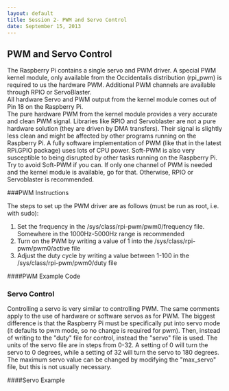 ```yaml
---
layout: default
title: Session 2- PWM and Servo Control
date: September 15, 2013
---
```


## PWM and Servo Control

The Raspberry Pi contains a single servo and PWM driver. A special PWM kernel module, only available from the Occidentalis distribution (rpi_pwm) is required to us the hardware PWM. Additional PWM channels are available through RPIO or ServoBlaster.
<br/>
All hardware Servo and PWM output from the kernel module comes out of Pin 18 on the Raspberry Pi.
<br/>
The pure hardware PWM from the kernel module provides a very accurate and clean PWM signal. Libraries like RPIO and Servoblaster are not a pure hardware solution (they are driven by DMA transfers). Their signal is slightly less clean and might be affected by other programs running on the Raspberry Pi. A fully software implementation of PWM (like that in the latest RPi.GPIO package) uses lots of CPU power. Soft-PWM is also very susceptible to being disrupted by other tasks running on the Raspberry Pi. Try to avoid Soft-PWM if you can. If only one channel of PWM is needed and the kernel module is available, go for that. Otherwise, RPIO or Servoblaster is recommended.

###PWM Instructions

The steps to set up the PWM driver are as follows (must be run as root, i.e. with sudo):

1. Set the frequency in the /sys/class/rpi-pwm/pwm0/frequency file. Somewhere in the 1000Hz-5000Hz range is recommended
2. Turn on the PWM by writing a value of 1 into the /sys/class/rpi-pwm/pwm0/active file
3. Adjust the duty cycle by writing a value between 1-100 in the /sys/class/rpi-pwm/pwm0/duty file

####PWM Example Code
<script src="http://gist-it.appspot.com/github/raspberrypi-aa/raspberrypi-aa/blob/master/RaspberryPi_Toolbox/pwm_test.py?footer=0"></script>

### Servo Control

Controlling a servo is very similar to controlling PWM. The same comments apply to the use of hardware or software servos as for PWM. The biggest difference is that the Raspberry Pi must be specifically put into servo mode (it defaults to pwm mode, so no change is required for pwm). Then, instead of writing to the "duty" file for control, instead the "servo" file is used. The units of the servo file are in steps from 0-32. A setting of 0 will turn the servo to 0 degrees, while a setting of 32 will turn the servo to 180 degrees. The maximum servo value can be changed by modifying the "max_servo" file, but this is not usually necessary.

####Servo Example
<script src="http://gist-it.appspot.com/github/raspberrypi-aa/raspberrypi-aa/blob/master/RaspberryPi_Toolbox/servo_test.py"></script>
